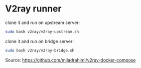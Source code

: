 # V2ray runner

clone it and run on upstream server:

```bash
sudo bash v2ray/v2ray-upstream.sh
```

clone it and run on bridge server:

```bash
sudo bash v2ray/v2ray-bridge.sh
```

Source: <https://github.com/miladrahimi/v2ray-docker-compose>
